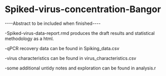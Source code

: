 # Spiked-virus-concentration-Bangor

----Abstract to be included when finished---- 


-Spiked-virus-data-report.rmd produces the draft results and statistical methodology as a html.

-qPCR recovery data can be found in Spiking_data.csv

-virus characteristics can be found in virus_characteristics.csv

-some additional untidy notes and exploration can be found in analysis.r